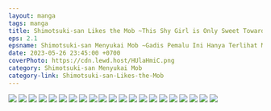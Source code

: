 ```yaml
---
layout: manga
tags: manga
title: Shimotsuki-san Likes the Mob ~This Shy Girl is Only Sweet Towards Me~ - C2.1 ID Translation
eps: 2.1
epsname: Shimotsuki-san Menyukai Mob ~Gadis Pemalu Ini Hanya Terlihat Manis di Hadapanku~
date: 2023-05-26 23:45:00 +0700
coverPhoto: https://cdn.lewd.host/HUlaHmiC.png
category: Shimotsuki-san Menyukai Mob
category-link: Shimotsuki-san-Likes-the-Mob
---
```


![](https://cdn.lewd.host/hdccSxaf.png)
![](https://cdn.lewd.host/OSFXHybH.png)
![](https://cdn.lewd.host/NOQa3w3s.png)
![](https://cdn.lewd.host/yjLjTcnn.png)
![](https://cdn.lewd.host/tXUCwx40.png)
![](https://cdn.lewd.host/lj8kKFiP.png)
![](https://cdn.lewd.host/yEs7h637.png)
![](https://cdn.lewd.host/PcpK6pRP.png)
![](https://cdn.lewd.host/EX0hf2Gb.png)
![](https://cdn.lewd.host/759aTKjJ.png)
![](https://cdn.lewd.host/WwaGQ2q1.png)
![](https://cdn.lewd.host/zCN21vlZ.png)
![](https://cdn.lewd.host/brJooHYT.png)
![](https://cdn.lewd.host/myt6G9TV.png)
![](https://cdn.lewd.host/sK3PUXA5.png)
![](https://cdn.lewd.host/1hcENT9V.png)
![](https://cdn.lewd.host/qv3ugjXv.png)
![](https://cdn.lewd.host/QVJZQVg7.png)
![](https://cdn.lewd.host/LNhTgcSh.png)
![](https://cdn.lewd.host/47YfP2rA.png)
![](https://cdn.lewd.host/7CqBuQj4.png)
